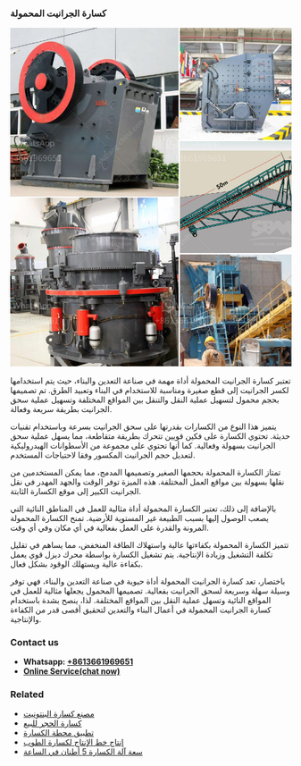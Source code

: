 <h3>كسارة الجرانيت المحمولة</h3><img src='1701852722.jpg' alt=''><p>تعتبر كسارة الجرانيت المحمولة أداة مهمة في صناعة التعدين والبناء، حيث يتم استخدامها لكسر الجرانيت إلى قطع صغيرة ومناسبة للاستخدام في البناء وتعبيد الطرق. تم تصميمها بحجم محمول لتسهيل عملية النقل والتنقل بين المواقع المختلفة وتسهيل عملية سحق الجرانيت بطريقة سريعة وفعالة.</p><p>يتميز هذا النوع من الكسارات بقدرتها على سحق الجرانيت بسرعة وباستخدام تقنيات حديثة. تحتوي الكسارة على فكين قويين تتحرك بطريقة متقاطعة، مما يسهل عملية سحق الجرانيت بسهولة وفعالية. كما أنها تحتوي على مجموعة من الأسطوانات الهيدروليكية لتعديل حجم الجرانيت المكسور وفقا لاحتياجات المستخدم.</p><p>تمتاز الكسارة المحمولة بحجمها الصغير وتصميمها المدمج، مما يمكن المستخدمين من نقلها بسهولة بين مواقع العمل المختلفة. هذه الميزة توفر الوقت والجهد المهدر في نقل الجرانيت الكبير إلى موقع الكسارة الثابتة.</p><p>بالإضافة إلى ذلك، تعتبر الكسارة المحمولة أداة مثالية للعمل في المناطق النائية التي يصعب الوصول إليها بسبب الطبيعة غير المستوية للأرضية. تمنح الكسارة المحمولة المرونة والقدرة على العمل بفعالية في أي مكان وفي أي وقت.</p><p>تتميز الكسارة المحمولة بكفاءتها عالية واستهلاك الطاقة المنخفض، مما يساهم في تقليل تكلفة التشغيل وزيادة الإنتاجية. يتم تشغيل الكسارة بواسطة محرك ديزل قوي يعمل بكفاءة عالية ويستهلك الوقود بشكل فعال.</p><p>باختصار، تعد كسارة الجرانيت المحمولة أداة حيوية في صناعة التعدين والبناء، فهي توفر وسيلة سهلة وسريعة لسحق الجرانيت بفعالية. تصميمها المحمول يجعلها مثالية للعمل في المواقع النائية وتسهل عملية النقل بين المواقع المختلفة. لذا، ينصح بشدة باستخدام كسارة الجرانيت المحمولة في أعمال البناء والتعدين لتحقيق أقصى قدر من الكفاءة والإنتاجية.</p><h3>Contact us</h3><ul><li><strong>Whatsapp:&nbsp;<a href="https://wa.me/8613661969651">+8613661969651</a></strong></li><li><a href="https://swt.shibang-china.com/?git&amp;zhl&amp;كسارة الجرانيت المحمولة"><strong>Online Service(chat now)</strong></a></li></ul><h3>Related</h3><ul><li><a href='مصنع كسارة البنتونيت.md'>مصنع كسارة البنتونيت</a></li><li><a href='كسارة الحجر للبيع.md'>كسارة الحجر للبيع</a></li><li><a href='تطبيق محطة الكسارة.md'>تطبيق محطة الكسارة</a></li><li><a href='إنتاج خط الإنتاج لكسارة الطوب.md'>إنتاج خط الإنتاج لكسارة الطوب</a></li><li><a href='سعة آلة الكسارة 5 أطنان في الساعة.md'>سعة آلة الكسارة 5 أطنان في الساعة</a></li></ul>